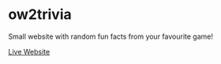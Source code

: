 # ow2trivia

Small website with random fun facts from your favourite game!

[Live Website](https://ow2trivia-43751d619f11.herokuapp.com/)
